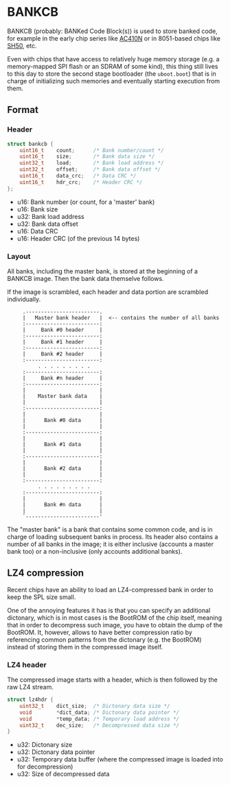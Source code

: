 # BANKCB

BANKCB (probably: BANKed Code Block(s)) is used to store banked code, for example in the early chip series like [AC410N](../chips/cd03/index.md#ac410n) or in 8051-based chips like [SH50](../chips/sh50/index.md), etc.

Even with chips that have access to relatively huge memory storage (e.g. a memory-mapped SPI flash or an SDRAM of some kind), this thing still lives to this day to store the second stage bootloader (the `uboot.boot`) that is in charge of initializing such memories and eventually starting execution from them.

## Format

### Header

```c
struct bankcb {
	uint16_t	count;		/* Bank number/count */
	uint16_t	size;		/* Bank data size */
	uint32_t	load;		/* Bank load address */
	uint32_t	offset;		/* Bank data offset */
	uint16_t	data_crc;	/* Data CRC */
	uint16_t	hdr_crc;	/* Header CRC */
};
```

- u16: Bank number (or count, for a 'master' bank)
- u16: Bank size
- u32: Bank load address
- u32: Bank data offset
- u16: Data CRC
- u16: Header CRC (of the previous 14 bytes)

### Layout

All banks, including the master bank, is stored at the beginning of a BANKCB image.
Then the bank data themselve follows.

If the image is scrambled, each header and data portion are scrambled individually.

```
     .------------------------.
     |   Master bank header   |  <-- contains the number of all banks
     :------------------------:
     |     Bank #0 header     |
     :------------------------:
     |     Bank #1 header     |
     :------------------------:
     |     Bank #2 header     |
     :------------------------:
          . . . . . . . . .
     :------------------------:
     |     Bank #n header     |
     :------------------------:
     |                        |
     |    Master bank data    |
     |                        |
     :------------------------:
     |                        |
     |      Bank #0 data      |
     |                        |
     :------------------------:
     |                        |
     |      Bank #1 data      |
     |                        |
     :------------------------:
     |                        |
     |      Bank #2 data      |
     |                        |
     :------------------------:
          . . . . . . . . .
     :------------------------:
     |                        |
     |      Bank #n data      |
     |                        |
     `------------------------'
```

The "master bank" is a bank that contains some common code, and is in charge of loading subsequent banks in process.
Its header also contains a number of all banks in the image; it is either inclusive (accounts a master bank too) or a non-inclusive (only accounts additional banks).

## LZ4 compression

Recent chips have an ability to load an LZ4-compressed bank in order to keep the SPL size small.

One of the annoying features it has is that you can specify an additional dictonary, which is in most cases is the BootROM of the chip itself, meaning that in order to decompress such image, you have to obtain the dump of the BootROM.
It, however, allows to have better compression ratio by referencing common patterns from the dictonary (e.g. the BootROM) instead of storing them in the compressed image itself.

### LZ4 header

The compressed image starts with a header, which is then followed by the raw LZ4 stream.

```c
struct lz4hdr {
	uint32_t	dict_size;	/* Dictonary data size */
	void		*dict_data;	/* Dictonary data pointer */
	void		*temp_data;	/* Temporary load address */
	uint32_t	dec_size;	/* Decompressed data size */
}
```

- u32: Dictonary size
- u32: Dictonary data pointer
- u32: Temporary data buffer (where the compressed image is loaded into for decompression)
- u32: Size of decompressed data


